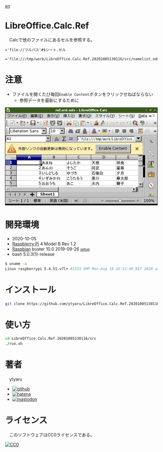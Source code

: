 [en](./README.md)

# LibreOffice.Calc.Ref

　Calcで他のファイルにあるセルを参照する。

```
='file://フルパス'#$シート.セル
```
```
='file:///tmp/work/LibreOffice.Calc.Ref.20201005130116/src/namelist.ods'#$namelist.A2
```

# 注意

* ファイルを開くたび毎回`Enable Content`ボタンをクリックせねばならない
    * 参照データを最新にするために

![note0](https://github.com/ytyaru/LibreOffice.Calc.Ref.20201005130116/blob/master/doc/note0.png?raw=true)

# 開発環境

* <time datetime="2020-10-05T13:00:50+0900">2020-10-05</time>
* [Raspbierry Pi](https://ja.wikipedia.org/wiki/Raspberry_Pi) 4 Model B Rev 1.2
* [Raspbian](https://ja.wikipedia.org/wiki/Raspbian) buster 10.0 2019-09-26 <small>[setup](http://ytyaru.hatenablog.com/entry/2019/12/25/222222)</small>
* bash 5.0.3(1)-release

```sh
$ uname -a
Linux raspberrypi 5.4.51-v7l+ #1333 SMP Mon Aug 10 16:51:40 BST 2020 armv7l GNU/Linux
```

# インストール

```sh
git clone https://github.com/ytyaru/LibreOffice.Calc.Ref.20201005130116
```

# 使い方

```sh
cd LibreOffice.Calc.Ref.20201005130116/src
./run.sh
```

# 著者

　ytyaru

* [![github](http://www.google.com/s2/favicons?domain=github.com)](https://github.com/ytyaru "github")
* [![hatena](http://www.google.com/s2/favicons?domain=www.hatena.ne.jp)](http://ytyaru.hatenablog.com/ytyaru "hatena")
* [![mastodon](http://www.google.com/s2/favicons?domain=mstdn.jp)](https://mstdn.jp/web/accounts/233143 "mastdon")

# ライセンス

　このソフトウェアはCC0ライセンスである。

[![CC0](http://i.creativecommons.org/p/zero/1.0/88x31.png "CC0")](http://creativecommons.org/publicdomain/zero/1.0/deed.ja)

